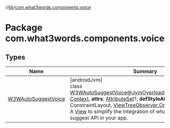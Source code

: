 //[lib](../../index.md)/[com.what3words.components.voice](index.md)

# Package com.what3words.components.voice

## Types

| Name | Summary |
|---|---|
| [W3WAutoSuggestVoice](-w3-w-auto-suggest-voice/index.md) | [androidJvm]<br>class [W3WAutoSuggestVoice](-w3-w-auto-suggest-voice/index.md)@[JvmOverloads](https://kotlinlang.org/api/latest/jvm/stdlib/kotlin.jvm/-jvm-overloads/index.html)()constructor(**context**: [Context](https://developer.android.com/reference/kotlin/android/content/Context.html), **attrs**: [AttributeSet](https://developer.android.com/reference/kotlin/android/util/AttributeSet.html)?, **defStyleAttr**: [Int](https://kotlinlang.org/api/latest/jvm/stdlib/kotlin/-int/index.html)) : ConstraintLayout, [ViewTreeObserver.OnGlobalLayoutListener](https://developer.android.com/reference/kotlin/android/view/ViewTreeObserver.OnGlobalLayoutListener.html)<br>A [View](https://developer.android.com/reference/kotlin/android/view/View.html) to simplify the integration of what3words voice auto-suggest API in your app. |
